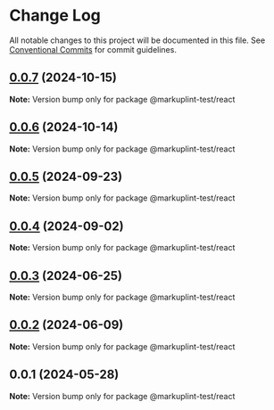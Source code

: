 # Change Log

All notable changes to this project will be documented in this file.
See [Conventional Commits](https://conventionalcommits.org) for commit guidelines.

## [0.0.7](https://github.com/markuplint/markuplint/compare/@markuplint-test/react@0.0.6...@markuplint-test/react@0.0.7) (2024-10-15)

**Note:** Version bump only for package @markuplint-test/react

## [0.0.6](https://github.com/markuplint/markuplint/compare/@markuplint-test/react@0.0.5...@markuplint-test/react@0.0.6) (2024-10-14)

**Note:** Version bump only for package @markuplint-test/react

## [0.0.5](https://github.com/markuplint/markuplint/compare/@markuplint-test/react@0.0.4...@markuplint-test/react@0.0.5) (2024-09-23)

**Note:** Version bump only for package @markuplint-test/react

## [0.0.4](https://github.com/markuplint/markuplint/compare/@markuplint-test/react@0.0.3...@markuplint-test/react@0.0.4) (2024-09-02)

**Note:** Version bump only for package @markuplint-test/react

## [0.0.3](https://github.com/markuplint/markuplint/compare/@markuplint-test/react@0.0.2...@markuplint-test/react@0.0.3) (2024-06-25)

**Note:** Version bump only for package @markuplint-test/react

## [0.0.2](https://github.com/markuplint/markuplint/compare/@markuplint-test/react@0.0.1...@markuplint-test/react@0.0.2) (2024-06-09)

**Note:** Version bump only for package @markuplint-test/react

## 0.0.1 (2024-05-28)

**Note:** Version bump only for package @markuplint-test/react
